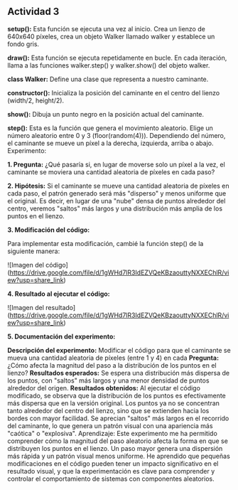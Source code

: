 ## Actividad 3

**setup():** Esta función se ejecuta una vez al inicio. Crea un lienzo de 640x640 píxeles, crea un objeto Walker llamado walker y establece un fondo gris.

**draw():** Esta función se ejecuta repetidamente en bucle. En cada iteración, llama a las funciones walker.step() y walker.show() del objeto walker.

**class Walker:** Define una clase que representa a nuestro caminante.

**constructor():** Inicializa la posición del caminante en el centro del lienzo (width/2, height/2).

**show():** Dibuja un punto negro en la posición actual del caminante.

**step():** Esta es la función que genera el movimiento aleatorio. Elige un número aleatorio entre 0 y 3 (floor(random(4))). Dependiendo del número, el caminante se mueve un píxel a la derecha, izquierda, arriba o abajo.
Experimento:

**1.  Pregunta:** ¿Qué pasaría si, en lugar de moverse solo un píxel a la vez, el caminante se moviera una cantidad aleatoria de píxeles en cada paso?

**2. Hipótesis:**  Si el caminante se mueve una cantidad aleatoria de píxeles en cada paso,  el patrón generado será más "disperso" y menos uniforme que el original.  Es decir,  en lugar de una "nube" densa de puntos alrededor del centro, veremos  "saltos" más largos y una distribución más amplia de los puntos en el lienzo.

**3. Modificación del código:**

Para implementar esta modificación, cambié la función step() de la siguiente manera:

![Imagen del código] (https://drive.google.com/file/d/1gWHd7lR3IdEZVQeKBzaouttyNXXEChlR/view?usp=share_link)

**4. Resultado al ejecutar el código:**

![Imagen del resultado] (https://drive.google.com/file/d/1gWHd7lR3IdEZVQeKBzaouttyNXXEChlR/view?usp=share_link)

**5. Documentación del experimento:**

**Descripción del experimento:** Modificar el código para que el caminante se mueva una cantidad aleatoria de píxeles (entre 1 y 4) en cada 
**Pregunta:** ¿Cómo afecta la magnitud del paso a la distribución de los puntos en el lienzo?
**Resultados esperados:** Se espera una distribución más dispersa de los puntos, con "saltos" más largos y una menor densidad de puntos alrededor del origen.
**Resultados obtenidos:** Al ejecutar el código modificado, se observa que la distribución de los puntos es efectivamente más dispersa que en la versión original. Los puntos ya no se concentran tanto alrededor del centro del lienzo, sino que se extienden hacia los bordes con mayor facilidad. Se aprecian "saltos" más largos en el recorrido del caminante, lo que genera un patrón visual con una apariencia más "caótica" o "explosiva".
Aprendizaje: Este experimento me ha permitido comprender cómo la magnitud del paso aleatorio afecta la forma en que se distribuyen los puntos en el lienzo. Un paso mayor genera una dispersión más rápida y un patrón visual menos uniforme. He aprendido que pequeñas modificaciones en el código pueden tener un impacto significativo en el resultado visual, y que la experimentación es clave para comprender y controlar el comportamiento de sistemas con componentes aleatorios.
